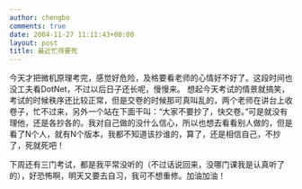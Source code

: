 ```yaml
---
author: chengbo
comments: true
date: 2004-11-27 11:11:43+00:00
layout: post
title: 最近忙得要死
---
```


今天才把微机原理考完，感觉好危险，及格要看老师的心情好不好了。这段时间也没工夫看DotNet，不过以后日子还长呢，慢慢来。
想起今天考试的情景就搞笑，考试的时候秩序还比较正常，但是交卷的时候那可真叫乱的，两个老师在讲台上收卷子，忙不过来，另外一个站在下面干叫：“大家不要抄了，快交卷。”可是就没有理他，还是各抄各的。我对自己做的没什么信心，所以也想去看看别人做的，但是看了N个人，就有N个版本，我都不知道该抄谁的，算了，还是相信自己，不抄了，死就死吧！

下周还有三门考试，都是我平常没听的（不过话说回来，没哪门课我是认真听了的），好恐怖啊，明天又要去自习，我可不想重修。加油加油！
